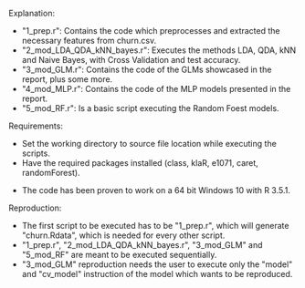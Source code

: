 Explanation:
- "1_prep.r": Contains the code which preprocesses and extracted the necessary features from churn.csv.
- "2_mod_LDA_QDA_kNN_bayes.r": Executes the methods LDA, QDA, kNN and Naive Bayes, with Cross Validation and test accuracy.
- "3_mod_GLM.r": Contains the code of the GLMs showcased in the report, plus some more.
- "4_mod_MLP.r": Contains the code of the MLP models presented in the report.
- "5_mod_RF.r": Is a basic script executing the Random Foest models.

Requirements:
- Set the working directory to source file location while executing the scripts.
- Have the required packages installed (class, klaR, e1071, caret, randomForest).
* The code has been proven to work on a 64 bit Windows 10 with R 3.5.1.

Reproduction:
- The first script to be executed has to be "1_prep.r", which will generate "churn.Rdata", which is needed for every other script.
- "1_prep.r", "2_mod_LDA_QDA_kNN_bayes.r", "3_mod_GLM" and "5_mod_RF" are meant to be executed sequentially.
- "3_mod_GLM" reproduction needs the user to execute only the "model" and "cv_model" instruction of the model which wants to be reproduced.